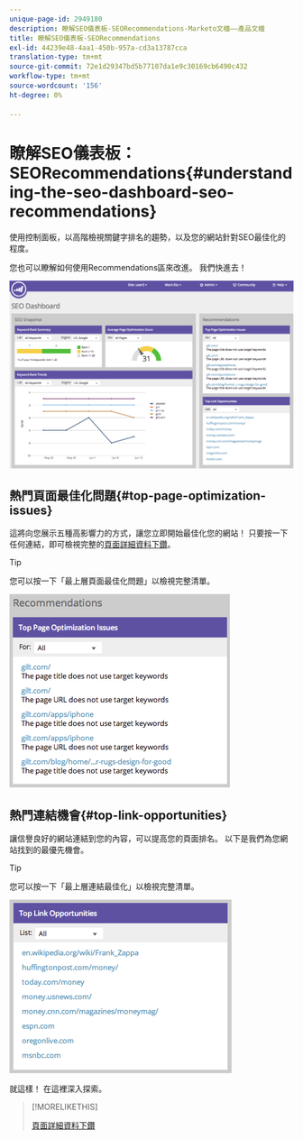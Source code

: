 ```yaml
---
unique-page-id: 2949180
description: 瞭解SEO儀表板-SEORecommendations-Marketo文檔——產品文檔
title: 瞭解SEO儀表板-SEORecommendations
exl-id: 44239e48-4aa1-450b-957a-cd3a13787cca
translation-type: tm+mt
source-git-commit: 72e1d29347bd5b77107da1e9c30169cb6490c432
workflow-type: tm+mt
source-wordcount: '156'
ht-degree: 0%

---
```


# 瞭解SEO儀表板：SEORecommendations{#understanding-the-seo-dashboard-seo-recommendations}

使用控制面板，以高階檢視關鍵字排名的趨勢，以及您的網站針對SEO最佳化的程度。

您也可以瞭解如何使用Recommendations區來改進。 我們快進去！

![](assets/image2014-9-17-21-3a39-3a57.png)

## 熱門頁面最佳化問題{#top-page-optimization-issues}

這將向您展示五種高影響力的方式，讓您立即開始最佳化您的網站！ 只要按一下任何連結，即可檢視完整的[頁面詳細資料下鑽](/help/marketo/product-docs/additional-apps/seo/pages/seo-using-the-page-detail-drill-down.md)。

>[!TIP]
>
>您可以按一下「最上層頁面最佳化問題」以檢視完整清單。

![](assets/image2014-9-17-21-3a40-3a52.png)

## 熱門連結機會{#top-link-opportunities}

讓信譽良好的網站連結到您的內容，可以提高您的頁面排名。 以下是我們為您網站找到的最優先機會。

>[!TIP]
>
>您可以按一下「最上層連結最佳化」以檢視完整清單。

![](assets/image2014-9-17-21-3a41-3a17.png)

就這樣！ 在這裡深入探索。

>[!MORELIKETHIS]
>
>[頁面詳細資料下鑽](../../../../product-docs/additional-apps/seo/pages/seo-using-the-page-detail-drill-down.md)

